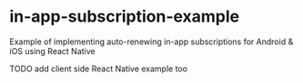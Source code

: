 # in-app-subscription-example
Example of implementing auto-renewing in-app subscriptions for Android &amp; iOS using React Native

TODO add client side React Native example too
